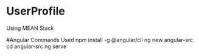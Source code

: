 # UserProfile
Using MEAN Stack

#Angular Commands Used
npm install -g @angular/cli
ng new angular-src
cd angular-src
ng serve

